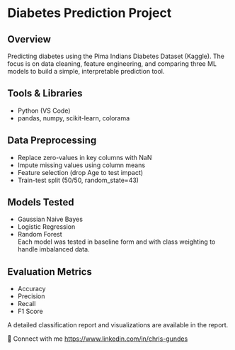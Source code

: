 # Diabetes Prediction Project

## Overview  
Predicting diabetes using the Pima Indians Diabetes Dataset (Kaggle). The focus is on data cleaning, feature engineering, and comparing three ML models to build a simple, interpretable prediction tool.

## Tools & Libraries  
- Python (VS Code)  
- pandas, numpy, scikit-learn, colorama  

## Data Preprocessing  
- Replace zero-values in key columns with NaN  
- Impute missing values using column means  
- Feature selection (drop Age to test impact)  
- Train-test split (50/50, random_state=43)

## Models Tested  
- Gaussian Naive Bayes  
- Logistic Regression  
- Random Forest  
Each model was tested in baseline form and with class weighting to handle imbalanced data.

## Evaluation Metrics  
- Accuracy  
- Precision  
- Recall  
- F1 Score  

A detailed classification report and visualizations are available in the report. 


🔗 Connect with me https://www.linkedin.com/in/chris-gundes
